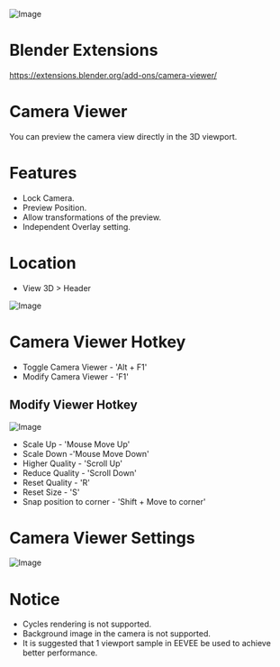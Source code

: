 ![Image](https://imgur.com/xpDDsDE.png)
# Blender Extensions
https://extensions.blender.org/add-ons/camera-viewer/

# Camera Viewer
You can preview the camera view directly in the 3D viewport.

# Features
* Lock Camera.
* Preview Position.
* Allow transformations of the preview.
* Independent Overlay setting.

# Location
* View 3D > Header

![Image](https://imgur.com/kAXzeIH.png)

# Camera Viewer Hotkey
* Toggle Camera Viewer - 'Alt + F1'
* Modify Camera Viewer - 'F1'

## Modify Viewer Hotkey
![Image](https://imgur.com/NQWhEuk.gif)
* Scale Up - 'Mouse Move Up'
* Scale Down -'Mouse Move Down'
* Higher Quality - 'Scroll Up'
* Reduce Quality - 'Scroll Down'
* Reset Quality - 'R'
* Reset Size - 'S'
* Snap position to corner - 'Shift + Move to corner'

# Camera Viewer Settings
![Image](https://imgur.com/anVOHpN.gif)

# Notice
* Cycles rendering is not supported.
* Background image in the camera is not supported.
* It is suggested that 1 viewport sample in EEVEE be used to achieve better performance.
